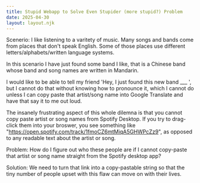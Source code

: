 ```yaml
---
title: Stupid Webapp to Solve Even Stupider (more stupid?) Problem
date: 2025-04-30
layout: layout.njk
---
```


Scenerio: I like listening to a varitety of music. Many songs and bands come from places that don't speak English. Some of those places use different letters/alphabets/written language systems. 

In this scenario I have just found some band I like, that is a Chinese band whose band and song names are written in Mandarin.

I would like to be able to tell my friend 'Hey, I just found this new band ___ ', but I cannot do that without knowing how to pronounce it, which I cannot do unless I can copy paste that artist/song name into Google Translate and have that say it to me out loud.

The insanely frustrating aspect of this whole dilemna is that you cannot copy paste artist or song names from Spotify Desktop. If you try to drag-click them into your broswer, you see something like "https://open.spotify.com/track/1fmoCZ6mtMiqA5GHWPcZz9", as opposed to any readable text about the artist or song. 

Problem: How do I figure out who these people are if I cannot copy-paste that artist or song name straight from the Spotify desktop app? 

Solution: We need to turn that link into a copy-pastable string so that the tiny number of people upset with this flaw can move on with their lives. 
